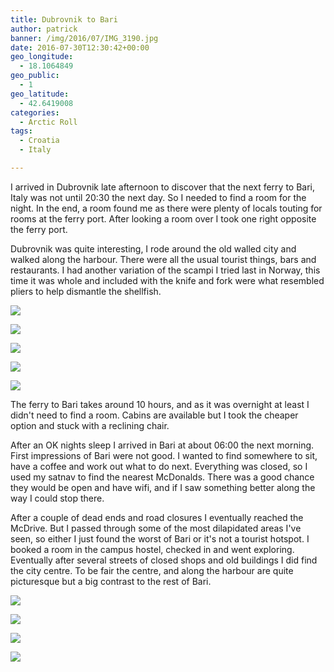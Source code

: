 ```yaml
---
title: Dubrovnik to Bari
author: patrick
banner: /img/2016/07/IMG_3190.jpg
date: 2016-07-30T12:30:42+00:00
geo_longitude:
  - 18.1064849
geo_public:
  - 1
geo_latitude:
  - 42.6419008
categories:
  - Arctic Roll
tags:
  - Croatia
  - Italy

---
```

I arrived in Dubrovnik late afternoon to discover that the next ferry to Bari, Italy was not until 20:30 the next day. So I needed to find a room for the night. In the end, a room found me as there were plenty of locals touting for rooms at the ferry port. After looking a room over I took one right opposite the ferry port.

Dubrovnik was quite interesting, I rode around the old walled city and walked along the harbour. There were all the usual tourist things, bars and restaurants. I had another variation of the scampi I tried last in Norway, this time it was whole and included with the knife and fork were what resembled pliers to help dismantle the shellfish.

![](/img/2016/07/IMG_3193.jpg)

![](/img/2016/07/IMG_3198.jpg)

![](/img/2016/07/img_3401.jpg)

![](/img/2016/07/img_3400.jpg)

![](/img/2016/07/img_3399.jpg)

The ferry to Bari takes around 10 hours, and as it was overnight at least I didn't need to find a room. Cabins are available but I took the cheaper option and stuck with a reclining chair.

After an OK nights sleep I arrived in Bari at about 06:00 the next morning. First impressions of Bari were not good. I wanted to find somewhere to sit, have a coffee and work out what to do next. Everything was closed, so I used my satnav to find the nearest McDonalds. There was a good chance they would be open and have wifi, and if I saw something better along the way I could stop there.

After a couple of dead ends and road closures I eventually reached the McDrive. But I passed through some of the most dilapidated areas I've seen, so either I just found the worst of Bari or it's not a tourist hotspot. I booked a room in the campus hostel, checked in and went exploring. Eventually after several streets of closed shops and old buildings I did find the city centre. To be fair the centre, and along the harbour are quite picturesque but a big contrast to the rest of Bari.

![](/img/2016/07/IMG_3219.jpg)

![](/img/2016/07/img_3396.jpg)

![](/img/2016/07/img_3397.jpg)

![](/img/2016/07/img_3398.jpg)
